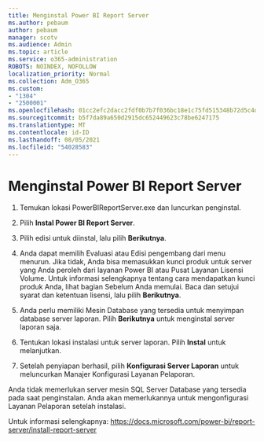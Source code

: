 ```yaml
---
title: Menginstal Power BI Report Server
ms.author: pebaum
author: pebaum
manager: scotv
ms.audience: Admin
ms.topic: article
ms.service: o365-administration
ROBOTS: NOINDEX, NOFOLLOW
localization_priority: Normal
ms.collection: Adm_O365
ms.custom:
- "1304"
- "2500001"
ms.openlocfilehash: 01cc2efc2dacc2fdf0b7b7f036bc18e1c75fd515348b72d5c4dde96949a51a2d
ms.sourcegitcommit: b5f7da89a650d2915dc652449623c78be6247175
ms.translationtype: MT
ms.contentlocale: id-ID
ms.lasthandoff: 08/05/2021
ms.locfileid: "54028583"
---
```

# <a name="install-power-bi-report-server"></a>Menginstal Power BI Report Server

1. Temukan lokasi PowerBIReportServer.exe dan luncurkan penginstal.

2. Pilih **Instal Power BI Report Server**.

3. Pilih edisi untuk diinstal, lalu pilih **Berikutnya**.

4. Anda dapat memilih Evaluasi atau Edisi pengembang dari menu menurun.  Jika tidak, Anda bisa memasukkan kunci produk untuk server yang Anda peroleh dari layanan Power BI atau Pusat Layanan Lisensi Volume. Untuk informasi selengkapnya tentang cara mendapatkan kunci produk Anda, lihat bagian Sebelum Anda memulai. Baca dan setujui syarat dan ketentuan lisensi, lalu pilih **Berikutnya**.

5. Anda perlu memiliki Mesin Database yang tersedia untuk menyimpan database server laporan. Pilih **Berikutnya** untuk menginstal server laporan saja.

6. Tentukan lokasi instalasi untuk server laporan. Pilih **Instal** untuk melanjutkan.

7. Setelah penyiapan berhasil, pilih **Konfigurasi Server Laporan** untuk meluncurkan Manajer Konfigurasi Layanan Pelaporan.

Anda tidak memerlukan server mesin SQL Server Database yang tersedia pada saat penginstalan. Anda akan memerlukannya untuk mengonfigurasi Layanan Pelaporan setelah instalasi.

Untuk informasi selengkapnya: https://docs.microsoft.com/power-bi/report-server/install-report-server
